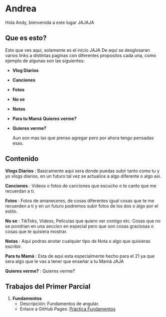 # Andrea

Hola Andy, bienvenida a este lugar JAJAJA


## Que es esto?

  Esto que ves aqui, solamente es el inicio JAJA
  De aqui se desglosaran varios links a distintas paginas
  con diferentes propositos cada una, como ejemplo de algunas
  son las siguientes:
- **Vlog Diarios**
- **Canciones**
- **Fotos**
- **No se**
- **Notas**
- **Para tu Mamá** **Quieres verme?**
- **Quieres verme?**

  Aun son mas las que pienso agregar pero por ahora tengo pensadas esas.

## Contenido

**Vlogs Diarios** :
Basicamente aqui sera donde puedas subir tanto como tu y yo vlogs diarios, en un futuro tal vez se actualice a algo diferente o algo asi.

**Canciones** :
Videos o fotos de canciones que escucho o te canto que me recuerdan a ti.

**Fotos** :
Fotos de amaneceres, de cosas diferentes igual cosas que te me recuerden a ti y en un futuro podremos subir fotos de los dos o algo por el estilo.

**No se** :
TikToks, Videos, Peliculas que quiero ver contigo etc. Cosas que no se pondrian en una seccion en especial pero que son cosas graciosas o cosas que te quisiera mostrar.

**Notas** :
Aqui podras anotar cualquier tipo de Nota o algo que quisieras escribir.

**Para tu Mamá** :
Esta de aqui esta especialmente hecho para el 21 ya que sera algo que le vas a tener que enseñar a tu Mamá JAJA

**Quieres verme?** :
Quieres verme?


## Trabajos del Primer Parcial

1. **Fundamentos**
   - Descripción: Fundamentos de angular.
   - Enlace a GitHub Pages: [Práctica Fundamentos](https://DiegoOM14.github.io/Desarrollo-Web-Profesional/Primer%20Parcial/Fundamentos/index.html)
